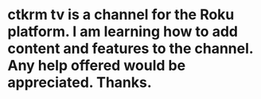 # ctkrm tv is a channel for the Roku platform. I am learning how to add content and features to the channel. Any help offered would be appreciated. Thanks.

